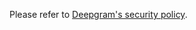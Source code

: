 Please refer to [Deepgram's security policy](https://developers.deepgram.com/docs/security-policy).
